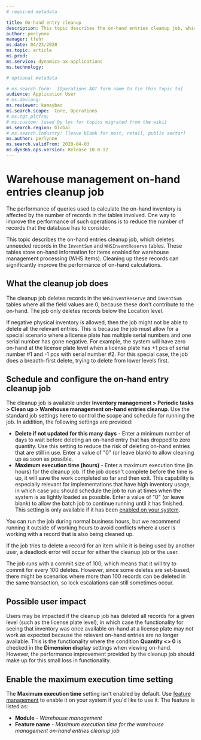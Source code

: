 ```yaml
---
# required metadata

title: On-hand entry cleanup
description: This topic describes the on-hand entries cleanup job, which helps improve system performance by identifying and deleting related, but unneeded, records.
author: perlynne
manager: tfehr
ms.date: 04/23/2020
ms.topic: article
ms.prod: 
ms.service: dynamics-ax-applications
ms.technology: 

# optional metadata

# ms.search.form:  [Operations AOT form name to tie this topic to]
audience: Application User
# ms.devlang: 
ms.reviewer: kamaybac
ms.search.scope:  Core, Operations
# ms.tgt_pltfrm: 
# ms.custom: [used by loc for topics migrated from the wiki]
ms.search.region: Global
# ms.search.industry: [leave blank for most, retail, public sector]
ms.author: perlynne
ms.search.validFrom: 2020-04-03
ms.dyn365.ops.version: Release 10.0.12
---
```


# Warehouse management on-hand entries cleanup job

The performance of queries used to calculate the on-hand inventory is affected by the number of records in the tables involved. One way to improve the performance of such operations is to reduce the number of records that the database has to consider.

This topic describes the on-hand entries cleanup job, which deletes unneeded records in the `InventSum` and `WHSInventReserve` tables. These tables store on-hand information for items enabled for warehouse management processing (WHS items). Cleaning up these records can significantly improve the performance of on-hand calculations.

## What the cleanup job does

The cleanup job deletes records in the `WHSInventReserve` and `InventSum` tables where all the field values are 0, because these don't contribute to the on-hand. The job only deletes records below the Location level.

If negative physical inventory is allowed, then the job might not be able to delete all the relevant entries. This is because the job must allow for a special scenario where a license plate has multiple serial numbers and one serial number has gone negative. For example, the system will have zero on-hand at the license plate level when a license plate has +1 pcs of serial number #1 and -1 pcs with serial number #2. For this special case, the job does a breadth-first delete, trying to delete from lower levels first.

## Schedule and configure the on-hand entry cleanup job

The cleanup job is available under **Inventory management > Periodic tasks > Clean up > Warehouse management on-hand entries cleanup**. Use the standard job settings here to control the scope and schedule for running the job. In addition, the following settings are provided:

- **Delete if not updated for this many days** - Enter a minimum number of days to wait before deleting an on-hand entry that has dropped to zero quantity. Use this setting to reduce the risk of deleting on-hand entries that are still in use. Enter a value of "0" (or leave blank) to allow cleaning up as soon as possible.
- **Maximum execution time (hours)** - Enter a maximum execution time (in hours) for the cleanup job. If the job doesn't complete before the time is up, it will save the work completed so far and then exit. This capability is especially relevant for implementations that have high inventory usage, in which case you should schedule the job to run at times when the system is as lightly loaded as possible. Enter a value of "0" (or leave blank) to allow the batch job to continue running until it has finished. This setting is only available if it has been [enabled on your system](#max-execution-time).

You can run the job during normal business hours, but we recommend running it outside of working hours to avoid conflicts where a user is working with a record that is also being cleaned up.

If the job tries to delete a record for an item while it is being used by another user, a deadlock error will occur for either the cleanup job or the user.

The job runs with a commit size of 100, which means that it will try to commit for every 100 deletes. However, since some deletes are set-based, there might be scenarios where more than 100 records can be deleted in the same transaction, so  lock escalations can still sometimes occur.

## Possible user impact

Users may be impacted if the cleanup job has deleted all records for a given level (such as the license plate level), in which case the functionality for seeing that inventory was once available on-hand at a license plate may not work as expected because the relevant on-hand entries are no longer available. This is the functionality where the condition **Quantity <> 0** is checked in the **Dimension display** settings when viewing on-hand. However, the performance improvement provided by the cleanup job should make up for this small loss in functionality.

<a name="max-execution-time"></a>

## Enable the maximum execution time setting

The **Maximum execution time** setting isn't enabled by default. Use [feature management](../../fin-ops-core/fin-ops/get-started/feature-management/feature-management-overview.md) to enable it on your system if you'd like to use it. The feature is listed as:

- **Module** - *Warehouse management*
- **Feature name** - *Maximum execution time for the warehouse management on-hand entries cleanup job*
